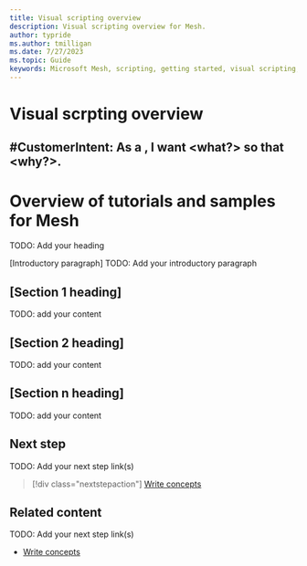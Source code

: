 ```yaml
---
title: Visual scripting overview
description: Visual scripting overview for Mesh.
author: typride
ms.author: tmilligan
ms.date: 7/27/2023
ms.topic: Guide
keywords: Microsoft Mesh, scripting, getting started, visual scripting, documentation, features, performance, Unity
---
```


# Visual scrpting overview


#CustomerIntent: As a <type of user>, I want <what?> so that <why?>.
---

<!--
Remove all the comments in this template before you sign-off or merge to the 
main branch.

This template provides the basic structure of a Overview article pattern. See the [instructions - Overview](../level4/article-overview.md) in the pattern library.

You can provide feedback about this template at: https://aka.ms/patterns-feedback

Overview is an article pattern that covers two aspects of a product or service:

* What is it?
* What is it used for?

An Overview article talks about the product or service from a technical point of view. It's not intended to define the benefits or value proposition. That just duplicates marketing.

<!-- 1. H1 -----------------------------------------------------------------------------

Required: This is the primary heading at the top of the article.

Use the format "What is <service>?" 

You can also use this in the TOC if your service name doesn’t cause the phrase to wrap.

-->

# Overview of tutorials and samples for Mesh
TODO: Add your heading

<!-- 2. Introductory paragraph ----------------------------------------------------------

Required: Lead with a light intro that describes what the article covers. Answer the fundamental “why would I want to know this?” question. Keep it short.

Many services add artwork or videos below the Introduction.

-->

[Introductory paragraph]
TODO: Add your introductory paragraph

<!---Avoid notes, tips, and important boxes. Readers tend to skip over them. Better to put that info
directly into the article text.

--->

<!-- 3. H2s (Article body)------------------------------------------------------------ 

Required: The article body should discuss the features that answer the "Why should I care?" question with a bit more depth.

Give each H2 a heading that sets expectations for the content that follows. 
Follow the H2 headings with a sentence about how the section contributes to the whole.
Add images, code blocks, or other graphical elements after the information it illustrates.

* Call out any basic requirements and dependencies.
* Call out limitations or overhead.
* Don't catalog every feature. Some might only need to be mentioned as available, without any discussion.
* Give each H2 a heading that sets expectations for the content that follows.
* Follow the H2 headings with a sentence about how the section contributes to the whole.
* Images, code blocks, or other graphical elements come after the text block it illustrates.
Don't number H2s.

-->

## [Section 1 heading]
TODO: add your content

## [Section 2 heading]
TODO: add your content

## [Section n heading]
TODO: add your content

<!-- 4. Next step/Related content ------------------------------------------------------------------------ 

Optional: You have two options for manually curated links in this pattern: Next step and Related content. You don't have to use either, but don't use both.
  - For Next step, provide one link to the next step in a sequence. Use the blue box format
  - For Related content provide 1-3 links. Include some context so the customer can determine why they would click the link. Add a context sentence for the following links.

-->

## Next step

TODO: Add your next step link(s)

> [!div class="nextstepaction"]
> [Write concepts](article-concept.md)

<!-- OR -->

## Related content

TODO: Add your next step link(s)

- [Write concepts](article-concept.md)

<!--
Remove all the comments in this template before you sign-off or merge to the main branch.
-->
